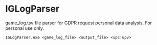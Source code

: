 # IGLogParser

game_log.tsv file parser for GDPR request personal data analysis. For personal use only.

`IGLogParser.exe <game_log_file> <output_file> <upc|upv>`
